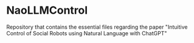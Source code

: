 # NaoLLMControl
Repository that contains the essential files regarding the paper "Intuitive Control of Social Robots using Natural Language with ChatGPT"
